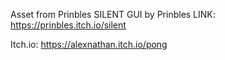 Asset from Prinbles
SILENT GUI by Prinbles
LINK: https://prinbles.itch.io/silent

Itch.io:
https://alexnathan.itch.io/pong

